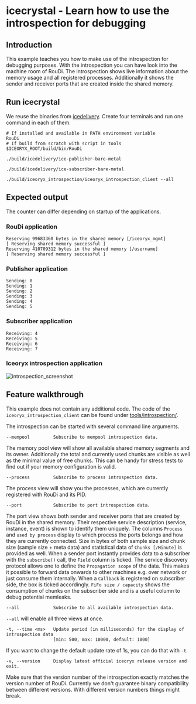 # icecrystal - Learn how to use the introspection for debugging

## Introduction

This example teaches you how to make use of the introspection for debugging purposes. With the introspection you can
have look into the machine room of RouDi. The introspection shows live information about the memory usage and all
registered processes. Additionally it shows the sender and receiver ports that are created inside the shared memory.

## Run icecrystal

We reuse the binaries from [icedelivery](../icedelivery/). Create four terminals and run one command in each of them.

    # If installed and available in PATH environment variable
    RouDi
    # If build from scratch with script in tools
    $ICEORYX_ROOT/build/bin/RouDi

    ./build/icedelivery/ice-publisher-bare-metal

    ./build/icedelivery/ice-subscriber-bare-metal

    ./build/iceoryx_introspection/iceoryx_introspection_client --all

## Expected output

The counter can differ depending on startup of the applications.

### RouDi application

    Reserving 99683360 bytes in the shared memory [/iceoryx_mgmt]
    [ Reserving shared memory successful ] 
    Reserving 410709312 bytes in the shared memory [/username]
    [ Reserving shared memory successful ] 

### Publisher application

    Sending: 0
    Sending: 1
    Sending: 2
    Sending: 3
    Sending: 4
    Sending: 5

### Subscriber application

    Receiving: 4
    Receiving: 5
    Receiving: 6
    Receiving: 7

### Iceoryx introspection application

![introspection_screenshot](https://user-images.githubusercontent.com/8661268/70729509-a515d400-1d03-11ea-877d-69d29efe58c0.png)

## Feature walkthrough

This example does not contain any additional code. The code of the `iceoryx_introspection_client` can be found under
[tools/introspection/](../../tools/introspection/).

The introspection can be started with several command line arguments.

    --mempool         Subscribe to mempool introspection data.

The memory pool view will show all available shared memory segments and its owner. Additionally the total and currently
used chunks are visible as well as the minimal value of free chunks. This can be handy for stress tests to find out if
your memory configuration is valid.

    --process         Subscribe to process introspection data.

The process view will show you the processes, which are currently registered with RouDi and its PID.

    --port            Subscribe to port introspection data.

The port view shows both sender and receiver ports that are created by RouDi in the shared memory. Their respective
service description (service, instance, event) is shown to identify them uniquely. The columns `Process` and
`used by process` display to which process the ports belongs and how they are currently connected. Size in bytes of
both sample size and chunk size (sample size + meta data) and statistical data of `Chunks [/Minute]` is provided as
well. When a sender port instantly provides data to a subscriber with the `subscribe()` call, the `Field` column is
ticked. The service discovery protocol allows one to define the `Propagation scope` of the data. This makes it possible
to forward data onwards to other machines e.g. over network or just consume them internally. When a `Callback` is
registered on subscriber side, the box is ticked accordingly. `FiFo size / capacity` shows the consumption of chunks
on the subscriber side and is a useful column to debug potential memleaks.

    --all             Subscribe to all available introspection data.

`--all` will enable all three views at once.

    -t, --time <ms>   Update period (in milliseconds) for the display of introspection data
                      [min: 500, max: 10000, default: 1000]

If you want to change the default update rate of 1s, you can do that with `-t`.

    -v, --version     Display latest official iceoryx release version and exit.

Make sure that the version number of the introspection exactly matches the version number of RouDi. Currently
we don't guarantee binary compatibility between different versions. With different version numbers things might break.
